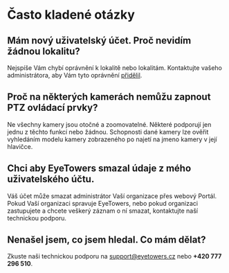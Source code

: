 # Často kladené otázky

## Mám nový uživatelský účet. Proč nevidím žádnou lokalitu?

Nejspíše Vám chybí oprávnění k lokalitě nebo lokalitám. Kontaktujte vašeho administrátora, aby Vám
tyto oprávnění [přidělil](/cs/portal.md#správa-uživatelů).

## Proč na některých kamerách nemůžu zapnout PTZ ovládací prvky?

Ne všechny kamery jsou otočné a zoomovatelné. Některé podporují jen jednu z těchto funkcí nebo
žádnou. Schopnosti dané kamery lze ověřit vyhledáním modelu kamery zobrazeného po najetí na jmeno
kamery v její hlavičce.

## Chci aby EyeTowers smazal údaje z mého uživatelského účtu.

Váš účet může smazat administrátor Vaší organizace přes webový Portál. Pokud Vaší organizaci
spravuje EyeTowers, nebo pokud organizaci zastupujete a chcete veškerý záznam o ní smazat,
kontaktujte naší technickou podporu.

## Nenašel jsem, co jsem hledal. Co mám dělat?

Zkuste naši technickou podporu na support@eyetowers.cz nebo **+420 777 296 510**.
